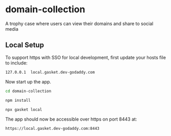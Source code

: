 # domain-collection

A trophy case where users can view their domains and share to social media

## Local Setup

To support https with SSO for local development, first update your hosts file 
to include:

```
127.0.0.1  local.gasket.dev-godaddy.com
```

Now start up the app.

```bash
cd domain-collection

npm install

npx gasket local
```

The app should now be accessible over https on port 8443 at:

```
https://local.gasket.dev-godaddy.com:8443
```
